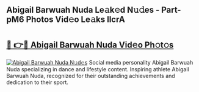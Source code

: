 ## Abigail Barwuah Nuda Le𝚊k𝚎d N𝚞𝚍es - Part-pM6 Photos Vid𝚎o Le𝚊ks llcrA

# <h2><a href="http://fbfergc.evod.top/?m=Abigail+Barwuah+Nuda">🔗 👉🔴 Abigail Barwuah Nuda Vid𝚎o Ph𝚘t𝚘s</a></h2>

[![Abigail Barwuah Nuda N𝚞d𝚎s](https://i.imgur.com/8V9OHl7.gif)](http://fbfergc.evod.top/?m=Abigail+Barwuah+Nuda)
Social media personality Abigail Barwuah Nuda specializing in dance and lifestyle content. Inspiring athlete Abigail Barwuah Nuda, recognized for their outstanding achievements and dedication to their sport. 
